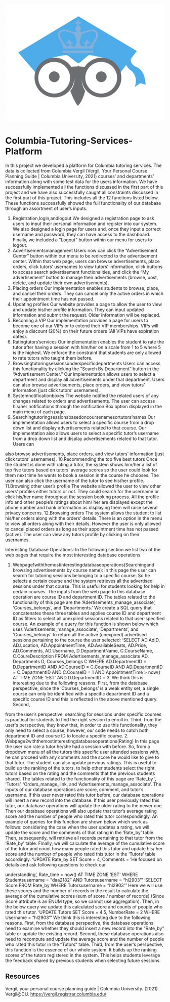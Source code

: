 ![alt tag](https://github.com/deema-A/Columbia-Tutoring-Services-Platform/blob/master/CTSP.png)
# Columbia-Tutoring-Services-Platform

In this project we developed a platform for Columbia tutoring services. The data is collected from Columbia Vergil (Vergil, Your Personal Course Planning Guide | Columbia University, 2021) courses’ and departments’ information along with some test data for the users information. We have successfully implemented all the functions discussed in the first part of this project and we have also successfully caught all constraints discussed in the first part of this project. This includes all the 12 functions listed below. These functions successfully showed the full functionality of our database through an assortment of user’s inputs.
1. Registration,login,andlogout
We designed a registration page to ask users to input their personal information and register into our system. We also designed a login page for users and, once they input a correct username and password, they can have access to the dashboard. Finally, we included a “Logout” button within our menu for users to logout.
2. Advertisementsmanagement
Users now can click the “Advertisement Center” button within our menu to be redirected to the advertisement center. Within that web page, users can browse advertisements, place orders, click tutors’ usernames to view tutors’ information, click buttons to access search advertisement functionalities, and click the “My advertisement” button to manage their advertisements (browse, post, delete, and update their own advertisements).
3. Placing orders
Our implementation enables students to browse, place, and cancel their orders. They can cancel only the active orders in which their appointment time has not passed.
4. Updating profiles
Our website provides a page to allow the user to view and update his/her profile information. They can input updated information and submit the request. Older information will be replaced.
5. Becoming a VIP
Our implementation provides a page for users to become one of our VIPs or to extend their VIP memberships. VIPs will enjoy a discount (20%) on their future orders (All VIPs have expiration dates).
6. Ratingtutors’services
Our implementation enables the student to rate the tutor after having a session with him/her on a scale from 1 to 5 where 5 is the highest. We enforce the constraint that students are only allowed to rate tutors who taught them before.
7. Browsingtutoringsessionsunderspecificdepartments
Users can access this functionality by clicking the “Search By Department” button in the “Advertisement Center.” Our implementation allows users to select a department and display all advertisements under that department. Users can also browse advertisements, place orders, and view tutors’ information (just click tutors’ usernames).
8. Systemnotificationboxes
The website notified the related users of any changes related to orders and advertisements. The user can access his/her notifications through the notification Box option displayed in the main menu of each page.
9. Searchingtutoringsessionsbasedoncoursenamesortutors’names
Our implementation allows users to select a specific course from a drop down list and display advertisements related to that course. Our implementation also allows users to select a specific tutor’s username from a drop down list and display advertisements related to that tutor. Users can

also browse advertisements, place orders, and view tutors’ information (just click tutors’ usernames).
10.Recommending the top five best tutors
Once the student is done with rating a tutor, the system shows him/her a list of top five tutors based on tutors’ average scores so the user could look for them next time he wants to book a session in the course he chooses. The user can also click the username of the tutor to see his/her profile.
11.Browsing other user’s profile
The website allowed the user to view other users’ profiles either tutors or not. They could search for the username or click his/her name throughout the session booking process. All the profile info and other people’s ratings about him/ her are displayed except the phone number and bank information as displaying them will raise several privacy concerns.
12.Browsing orders
The system allows the student to list his/her orders along with the orders’ details. There is an option in the menu to view all orders along with their details. However the user is only allowed to cancel placed orders as long as their appointment time has not passed (active). The user can view any tutors profile by clicking on their usernames.

Interesting Database Operations:
In the following section we list two of the web pages that require the most interesting database operations.
1. Webpage1withthemostinterestingdatabaseoperations(Searchingand browsing advertisements by course name):
In this page the user can search for tutoring sessions belonging to a specific course. So he selects a certain course and the system retrieves all the advertised sessions under that course. This is useful for students looking for help in certain courses.
The inputs from the web page to this database operation are course ID and department ID. The tables related to the functionality of this page are the ‘Adertisements_manage_associate’, ‘Courses_belongs’, and ‘Departments.’ We create a SQL query that concatenates these three tables and applies course ID and department ID as filters to select all unexpired sessions related to that user-specified course. An example of a query for this function is shown below which uses 'Adertisements_manage_associate’, ‘Departments’, and ‘Courses_belongs’ to return all the active (unexpired) advertised sessions pertaining to the course the user selected:
‘SELECT AD.AdID, AD.Location, AD.AppointmentTime, AD.AvailableSeats, AD.Price, AD.Comments, AD.Username, D.DepartmentName, C.CourseName, C.CoureDescription FROM Adertisements_manage_associate AD, Departments D, Courses_belongs C WHERE AD.DepartmentID = D.DepartmentID AND AD.CourseID = C.CourseID AND AD.DepartmentID = C.DepartmentID AND C.CourseID = 1 AND AppointmentTime > now() AT TIME ZONE \'EST\' AND D.DepartmentID = 3’
We think this is interesting due to the following reasons. First, from the database perspective, since the ‘Courses_belongs’ is a weak entity set, a single course can only be identified with a specific department ID and a specific course ID and this is reflected in the above mentioned query. Second,

from the user’s perspective, searching for sessions under specific courses is practical for students to find the right session to enroll in. Third, from the user's perspective, they know that, in order to use this functionality, they only need to select a course, however, our code needs to catch both department ID and course ID to locate a specific course.
2. Webpage2withthemostinterestingdatabaseoperations(Rating)
In this page the user can rate a tutor he/she had a session with before. So, from a dropdown menu of all the tutors this specific user attended sessions with, he can proceed with any comments and the score he would like to give to that tutor. The student can also update previous ratings. This is useful to build up the ranking of the tutors, to help other students select the right tutors based on the rating and the comments that the previous students shared.
The tables related to the functionality of this page are ‘Rate_by ’, ‘Tutors’, ‘Orders_manage_link, and ‘Adertisements_manage_associate’. The inputs of our database operations are score, comment, and tutor’s username. If this user never rated this tutor before, our database operations will insert a new record into the database. If this user previously rated this tutor, our database operations will update the older rating to the newer one. Then our database operations will also update that tutor’s average rating score and the number of people who rated this tutor correspondingly. An example of queries for this function are shown below which work as follows: considering the case when the user updates a rating, we will update the score and the comments of that rating in the ‘Rate_by’ table. Then, subsequently, will retrieve all records pertaining to that tutor from the ‘Rate_by’ table. Finally, we will calculate the average of the cumulative score of the tutor and count how many people rated this tutor and update his/ her score and the number of people who rated this tutor in the ‘Tutors’ table accordingly.
 ‘UPDATE Rate_by SET Score = 4, Comments = ‘He focused on details and ask following questions to check our

understanding’, Rate_time = now() AT TIME ZONE \'EST\' WHERE Studentsusername = "daa2182” AND Tutorsusername = “hl2903”’ ‘SELECT Score FROM Rate_by WHERE Tutorsusername = “hl2903”’ Here we will use these scores and the number of records in the result to calculate the average of the cumulative scores (sum of score / number of records) (Since Score attribute is an ENUM type, so we cannot use aggregation). Then, in the
below query we update this calculated score and counts of people who rated this tutor.
‘UPDATE Tutors SET Score = 4.5, NumberRate = 2 WHERE Username = “hl2903”’
We think this is interesting due to the following reasons. First, from the database perspective, the database operations need to examine whether they should insert a new record into the “Rate_by” table or update the existing record. Second, these database operations also need to recompute and update the average score and the number of people who rated this tutor
in the “Tutors” table. Third, from the user’s perspective, this function is the essence of our whole system. It builds up the ranking scores of the tutors registered in the system. This helps students leverage the feedback shared by previous students when selecting future sessions.

## Resources
Vergil, your personal course planning guide | Columbia University. (2021). Vergil@CU. https://vergil.registrar.columbia.edu/
